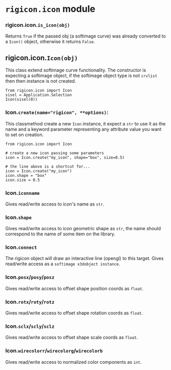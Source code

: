 `rigicon.icon` module
=====================
### rigicon.icon.`is_icon(obj)`
Returns `True` if the passed obj (a softimage curve) was already converted to a `Icon()` object, otherwise it returns `False`.


rigicon.icon.`Icon(obj)`
---------------------------
This class extend softimage curve functionality.
The constructor is expecting a softimage object, if the softimage object type is not `crvlist` then then instance is not created.

    from rigicon.icon import Icon
    sisel = Application.Selection
    Icon(sisel(0))

### Icon.`create(name="rigicon", **options)`:
This classmethod create a new `Icon` instance, it expect a `str` to use it as the name and a keyword parameter representing any attribute value you want to set on creation.

    from rigicon.icon import Icon
    
    # create a new icon passing some parameters
    icon = Icon.create("my_icon", shape="box", size=0.5)
    
    # the line above is a shortcut for...
    icon = Icon.create("my_icon")
    icon.shape = "box"
    icon.size = 0.5

### Icon.`iconname`
Gives read/write access to icon's name as `str`.

### Icon.`shape`
Gives read/write access to icon geometric shape as `str`, the name should correspond to the name of some item on the library.

### Icon.`connect`
The rigicon object will draw an interactive line (opengl) to this target.
Gives read/write access as a `softimage x3dobject instance`.


### Icon.`posx`/`posy`/`posz`
Gives read/write access to offset shape position coords as `float`.

### Icon.`rotx`/`roty`/`rotz`
Gives read/write access to offset shape rotation coords as `float`.

### Icon.`sclx`/`scly`/`sclz`
Gives read/write access to offset shape scale coords as `float`.

### Icon.`wirecolorr`/`wirecolorg`/`wirecolorb`
Gives read/write access to normalized color components as `int`.
